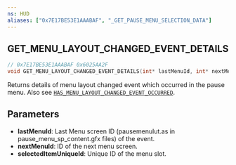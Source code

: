 ```yaml
---
ns: HUD
aliases: ["0x7E17BE53E1AAABAF", "_GET_PAUSE_MENU_SELECTION_DATA"]
---
```

## GET_MENU_LAYOUT_CHANGED_EVENT_DETAILS

```c
// 0x7E17BE53E1AAABAF 0x6025AA2F
void GET_MENU_LAYOUT_CHANGED_EVENT_DETAILS(int* lastMenuId, int* nextMenuId, int* selectedItemUniqueId);
```

Returns details of menu layout changed event which occurred in the pause menu.
Also see [`HAS_MENU_LAYOUT_CHANGED_EVENT_OCCURRED`](#_0x2E22FEFA0100275E).

## Parameters
* **lastMenuId**: Last Menu screen ID (pausemenulut.as in pause_menu_sp_content.gfx files) of the event.
* **nextMenuId**: ID of the next menu screen.
* **selectedItemUniqueId**: Unique ID of the menu slot.

